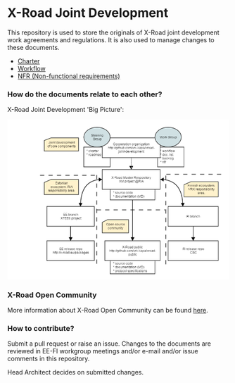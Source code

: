 # X-Road Joint Development

This repository is used to store the originals of X-Road joint development work agreements and regulations. It is also used to manage changes to these documents.

- [Charter](CHARTER.md)
- [Workflow](WORKFLOW.md)
- [NFR (Non-functional requirements)](NFR.md)

### How do the documents relate to each other?

X-Road Joint Development 'Big Picture':

![](IMG/X-Road.Joint.Development.png)

### X-Road Open Community

More information about X-Road Open Community can be found [here](https://github.com/jointxroad/About).

### How to contribute?
Submit a pull request or raise an issue. Changes to the documents are reviewed in EE-FI workgroup meetings and/or e-mail and/or issue comments in this repository. 

Head Architect decides on submitted changes.
